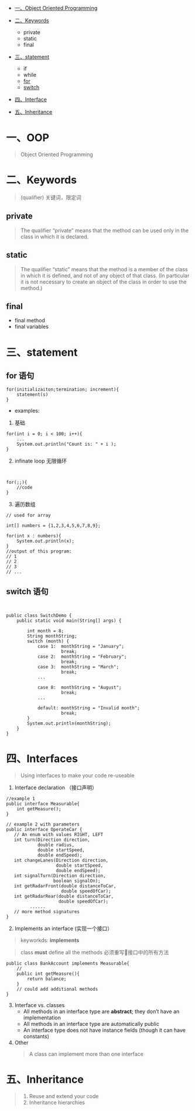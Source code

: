* [一、Object Oriented Programming](https://github.com/kaikanwu/Exam-Revision/blob/master/Programming.md#一oop)

* [二、Keywords](https://github.com/kaikanwu/Exam-Revision/blob/master/Programming.md#二keywords)
    - private
    - static
    - final

* [三、statement](https://github.com/kaikanwu/Exam-Revision/blob/master/Programming.md#三statement)
    - if
    - while 
    - [for](https://github.com/kaikanwu/Exam-Revision/blob/master/Programming.md#for-语句)
    - [switch](https://github.com/kaikanwu/Exam-Revision/blob/master/Programming.md#switch-语句)

* [四、Interface](https://github.com/kaikanwu/Exam-Revision/blob/master/Programming.md#四interfaces)

* [五、Inheritance](https://github.com/kaikanwu/Exam-Revision/blob/master/Programming.md#五inheritance)



# 一、OOP
> Object Oriented Programming

# 二、Keywords
> (qualifier) 关键词，限定词
## private

> The qualifier “private” means that the method can be used only in the class in which it is declared. 

## static

>  The qualifier “static” means that the method is a member of the class in which it is defined, and not of any object of that class. (In particular it is not necessary to create an object of the class in order to use the method.) 

## final
* final method
* final variables





# 三、statement

## for 语句 
```
for(initializaiton;termination; increment){
    statement(s)
}
```
* examples:
1. 基础
```
for(int i = 0; i < 100; i++){
    ...
    System.out.println("Count is: " + i );
}
```
2. infinate loop 无限循环
```


for(;;){
    //code
}
```
3. 遍历数组
```
// used for array

int[] numbers = {1,2,3,4,5,6,7,8,9};

for(int x : numbers){
    System.out.println(x);
}
//output of this program:
// 1
// 2
// 3
// ...
```

## switch 语句

```


public class SwitchDemo {
    public static void main(String[] args) {

        int month = 8;
        String monthString;
        switch (month) {
            case 1:  monthString = "January";
                     break;
            case 2:  monthString = "February";
                     break;
            case 3:  monthString = "March";
                     break;
            ...

            case 8:  monthString = "August";
                     break;
            ...
         
            default: monthString = "Invalid month";
                     break;
        }
        System.out.println(monthString);
    }
}
```

# 四、Interfaces
> Using interfaces to make your code re-useable
1. Interface declaration （接口声明）

```
//example 1
public interface Measurable{
    int getMeasure();
}
```



```
// example 2 with parameters
public interface OperateCar {
   // An enum with values RIGHT, LEFT
   int turn(Direction direction,
            double radius,
            double startSpeed,
            double endSpeed);
   int changeLanes(Direction direction,
                   double startSpeed,
                   double endSpeed);
   int signalTurn(Direction direction,
                  boolean signalOn);
   int getRadarFront(double distanceToCar,
                     double speedOfCar);
   int getRadarRear(double distanceToCar,
                    double speedOfCar);
         ......
   // more method signatures
}
```
2. Implements an interface (实现一个接口）
> keyworkds: **implements**

> 

> class **must** define all the methods 必须重写接口中的所有方法

```
public class BankAccount implements Measurable{
    //
    public int getMeasure(){
        return balance;
    }
    // could add additional methods
}
```
3. Interface vs. classes
    * All methods in an interface type are **abstract**; they don’t have an implementation 
    * All methods in an interface type are automatically public
    * An interface type does not have instance fields (though it can have constants)
4. Other 
    > A class can implement more than one interface


# 五、Inheritance
> 1. Reuse and extend your code 
> 2. Inheritance hierarchies


